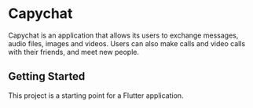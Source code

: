 # Capychat

Capychat is an application that allows its users to exchange messages, audio files, images and videos. Users can also make calls and video calls with their friends, and meet new people.


## Getting Started

This project is a starting point for a Flutter application.

